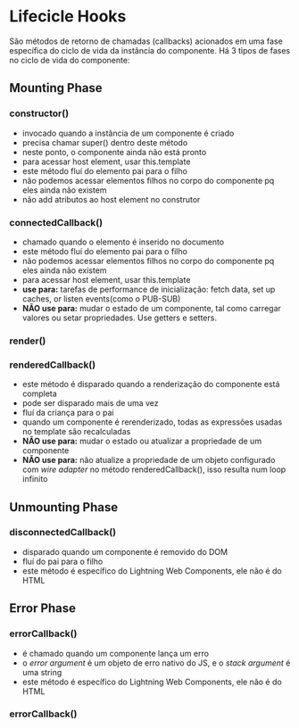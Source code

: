 # Lifecicle Hooks
São métodos de retorno de chamadas (callbacks) acionados em uma fase específica do ciclo de vida da instância do componente. Há 3 tipos de fases no ciclo de vida do componente:
## Mounting Phase
### constructor()
- invocado quando a instância de um componente é criado
- precisa chamar super() dentro deste método
- neste ponto, o componente ainda não está pronto
- para acessar host element, usar this.template
- este método fluí do elemento pai para o filho
- não podemos acessar elementos filhos no corpo do componente pq eles ainda não existem
- não add atributos ao host element no construtor
### connectedCallback()
- chamado quando o elemento é inserido no documento
- este método fluí do elemento pai para o filho
- não podemos acessar elementos filhos no corpo do componente pq eles ainda não existem
- para acessar host element, usar this.template
- **use para:** tarefas de performance de inicialização: fetch data, set up caches, or listen events(como o PUB-SUB) 
- **NÃO use para:** mudar o estado de um componente, tal como carregar valores ou setar propriedades. Use getters e setters.
### render()
### renderedCallback()
- este método é disparado quando a renderização do componente está completa
- pode ser disparado mais de uma vez
- fluí da criança para o pai
- quando um componente é rerenderizado, todas as expressões usadas no template são recalculadas
- **NÃO use para:** mudar o estado ou atualizar a propriedade de um componente
- **NÃO use para:** não atualize a propriedade de um objeto configurado com *wire adapter* no método renderedCallback(), isso resulta num loop infinito
## Unmounting Phase
### disconnectedCallback()
- disparado quando um componente é removido do DOM
- fluí do pai para o filho
- este método é específico do Lightning Web Components, ele não é do HTML
## Error Phase
### errorCallback()
- é chamado quando um componente lança um erro
- o *error argument* é um objeto de erro nativo do JS, e o *stack argument* é uma string
- este método é específico do Lightning Web Components, ele não é do HTML
### errorCallback()